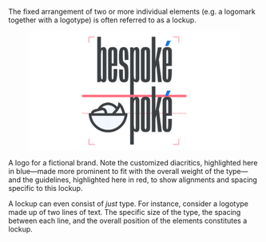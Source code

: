 The fixed arrangement of two or more individual elements (e.g. a logomark together with a logotype) is often referred to as a lockup. 

<figure>

![A fictional logo for a brand called Bespoké Poké, with the customized parts of the logo highlighted, along with guidelines that show how elements are aligned to each other.](images/thumbnail.svg)

</figure>
<figcaption>A logo for a fictional brand. Note the customized diacritics, highlighted here in blue—made more prominent to fit with the overall weight of the type—and the guidelines, highlighted here in red, to show alignments and spacing specific to this lockup.</figcaption>

A lockup can even consist of *just* type. For instance, consider a logotype made up of two lines of text. The specific size of the type, the spacing between each line, and the overall position of the elements constitutes a lockup.
